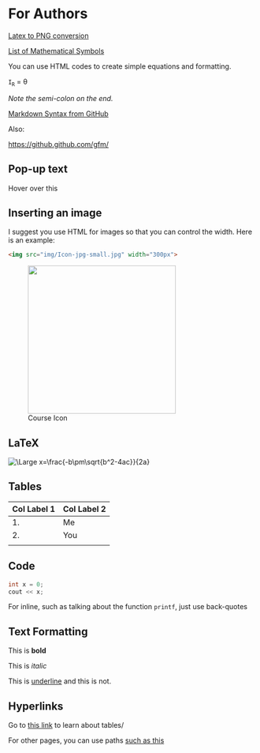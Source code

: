 
# For Authors

[Latex to PNG conversion](http://www.latex2png.com/)

[List of Mathematical Symbols](https://en.wikipedia.org/wiki/List_of_mathematical_symbols)

You can use HTML codes to create simple equations and formatting.

`I`<sub>`R`</sub> = &theta;

_Note the semi-colon on the end._

[Markdown Syntax from GitHub](https://guides.github.com/features/mastering-markdown/)

Also:

https://github.github.com/gfm/

## Pop-up text
<p title="Hello World">Hover over this</p>

## Inserting an image
I suggest you use HTML for images so that you can control the width. Here is an example:

```HTML
<img src="img/Icon-jpg-small.jpg" width="300px">
```

<figure>
<img src="../img/Icon-jpg-small.jpg" width="300px">
<figcaption>Course Icon</figcaption>
</figure>

## LaTeX

<img src="https://latex.codecogs.com/svg.latex?\Large&space;x=\frac{-b\pm\sqrt{b^2-4ac}}{2a}" title="\Large x=\frac{-b\pm\sqrt{b^2-4ac}}{2a}" />


## Tables

| Col Label 1 | Col Label 2 |
| - | - |
| 1. | Me |
| 2. | You |
| | |

## Code

```C++
int x = 0;
cout << x;
```

For inline, such as talking about the function `printf`, just use back-quotes

## Text Formatting

This is **bold**

This is *italic*

This is <u>underline</u> and this is not.

## Hyperlinks

Go to [this link](#tables) to learn about tables/

For other pages, you can use paths [such as this](/docs/level4/README.md)

